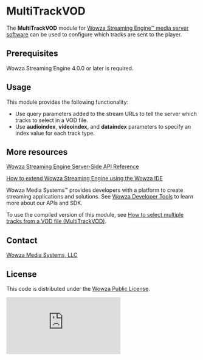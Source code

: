 # MultiTrackVOD

The **MultiTrackVOD** module for [Wowza Streaming Engine™ media server software](https://www.wowza.com/products/streaming-engine) can be used to configure which tracks are sent to the player.  

## Prerequisites

Wowza Streaming Engine 4.0.0 or later is required.

## Usage

This module provides the following functionality:

* Use query parameters added to the stream URLs to tell the server which tracks to select in a VOD file.
* Use **audioindex**, **videoindex**, and **dataindex** parameters to specify an index value for each track type.

## More resources

[Wowza Streaming Engine Server-Side API Reference](https://www.wowza.com/resources/WowzaStreamingEngine_ServerSideAPI.pdf)

[How to extend Wowza Streaming Engine using the Wowza IDE](https://www.wowza.com/forums/content.php?759-How-to-extend-Wowza-Streaming-Engine-using-the-Wowza-IDE)

Wowza Media Systems™ provides developers with a platform to create streaming applications and solutions. See [Wowza Developer Tools](https://www.wowza.com/resources/developers) to learn more about our APIs and SDK.

To use the compiled version of this module, see [How to select multiple tracks from a VOD file (MultiTrackVOD)](https://www.wowza.com/forums/content.php?615-How-to-select-multiple-tracks-from-a-VOD-file-(ModuleMultiTrackVOD)). 

## Contact

[Wowza Media Systems, LLC](https://www.wowza.com/contact)

## License

This code is distributed under the [Wowza Public License](https://github.com/WowzaMediaSystems/wse-plugin-multitrackvod/blob/master/LICENSE.txt).

![alt tag](http://wowzalogs.com/stats/githubimage.php?plugin=wse-plugin-multitrackvod)
